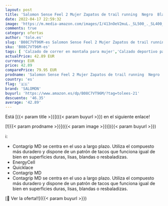 ```yaml
---
layout: post
title: 'Salomon Sense Feel 2 Mujer Zapatos de trail running  Negro  Black/White/Black   38 EU'
date: 2022-04-17 22:59:32
image: 'https://m.media-amazon.com/images/I/413nOeV2muL._SL500_._SL400_.jpg'
comments: true
category: ofertas
author: 'tole.es'
slug: 'B08C7VT96M-es Salomon Sense Feel 2 Mujer Zapatos de trail running Negro...'
sku: 'B08C7VT96M-es'
tags: [ 'Calzado de correr en montaña para mujer','Calzado deportivo para mujer','Calzados de running para mujer','Zapatillas y calzado deportivo para mujer','Zapatos','Zapatos para mujer','Zapatos y complementos','salomon','zapatos','🇪🇸', ]
actualPrice: 42.89 EUR
currency: EUR
price: 42.89
comparePrice: 79.95 EUR
prodname: 'Salomon Sense Feel 2 Mujer Zapatos de trail running  Negro  Black/White/Black   38 EU'
country: 'es'
flag: '🇪🇸'
brand: 'SALOMON'
buyurl: 'https://www.amazon.es/dp/B08C7VT96M/?tag=tolees-21'
descuento: '46.35'
average: '42.89'
---
```


Está [{{< param title >}}]({{< param buyurl >}}) en el siguiente enlace!

[![{{< param prodname >}}]({{< param image >}})]({{< param buyurl >}})

ℹ️:

- Contagrip MD se centra en el uso a largo plazo. Utiliza el compuesto más duradero y dispone de un patrón de tacos que funciona igual de bien en superficies duras, lisas, blandas o resbaladizas.
- EnergyCell
- Quicklace
- Contagrip MD
- Contagrip MD se centra en el uso a largo plazo. Utiliza el compuesto más duradero y dispone de un patrón de tacos que funciona igual de bien en superficies duras, lisas, blandas o resbaladizas.

[🛒 Ver la oferta!!]({{< param buyurl >}})
